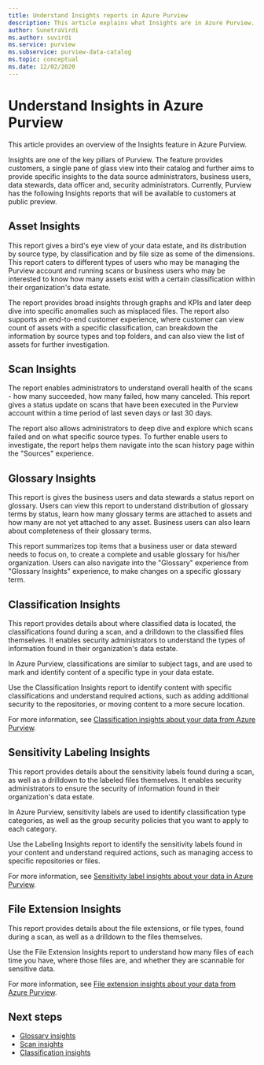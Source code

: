 ```yaml
---
title: Understand Insights reports in Azure Purview
description: This article explains what Insights are in Azure Purview.
author: SunetraVirdi
ms.author: suvirdi
ms.service: purview
ms.subservice: purview-data-catalog
ms.topic: conceptual
ms.date: 12/02/2020
---
```


# Understand Insights in Azure Purview

This article provides an overview of the Insights feature in Azure Purview.

Insights are one of the key pillars of Purview. The feature provides customers, a single pane of glass view into their catalog and further aims to provide specific insights to the data source administrators, business users, data stewards, data officer and, security administrators. Currently, Purview has the following Insights reports that will be available to customers at public preview.

## Asset Insights

This report gives a bird's eye view of your data estate, and its distribution by source type, by classification and by file size as some of the dimensions. This report caters to different types of users who may be managing the Purview account and running scans or business users who may be interested to know how many assets exist with a certain classification within their organization's data estate. 

The report provides broad insights through graphs and KPIs and later deep dive into specific anomalies such as misplaced files. The report also supports an end-to-end customer experience, where customer can view count of assets with a specific classification, can breakdown the information by source types and top folders, and can also view the list of assets for further investigation.

## Scan Insights

The report enables administrators to understand overall health of the scans - how many succeeded, how many failed, how many canceled. This report gives a status update on scans that have been executed in the Purview account within a time period of last seven days or last 30 days.

The report also allows administrators to deep dive and explore which scans failed and on what specific source types. To further enable users to investigate, the report helps them navigate into the scan history page within the "Sources" experience.

## Glossary Insights

This report is gives the business users and data stewards a status report on glossary. Users can view this report to understand distribution of glossary terms by status, learn how many glossary terms are attached to assets and how many are not yet attached to any asset. Business users can also learn about completeness of their glossary terms. 

This report summarizes top items that a business user or data steward needs to focus on, to create a complete and usable glossary for his/her organization. Users can also navigate into the "Glossary" experience from "Glossary Insights" experience, to make changes on a specific glossary term.

## Classification Insights

This report provides details about where classified data is located, the classifications found during a scan, and a drilldown to the classified files themselves. It enables security administrators to understand the types of information found in their organization's data estate. 

In Azure Purview, classifications are similar to subject tags, and are used to mark and identify content of a specific type in your data estate.

Use the Classification Insights report to identify content with specific classifications and understand required actions, such as adding additional security to the repositories, or moving content to a more secure location.

For more information, see [Classification insights about your data from Azure Purview](classification-insights.md).

## Sensitivity Labeling Insights

This report provides details about the sensitivity labels found during a scan, as well as a drilldown to the labeled files themselves. It enables security administrators to ensure the security of information found in their organization's data estate. 

In Azure Purview, sensitivity labels are used to identify classification type categories, as well as the group security policies that you want to apply to each category.

Use the Labeling Insights report to identify the sensitivity labels found in your content and understand required actions, such as managing access to specific repositories or files.

For more information, see [Sensitivity label insights about your data in Azure Purview](sensitivity-insights.md).

## File Extension Insights

This report provides details about the file extensions, or file types, found during a scan, as well as a drilldown to the files themselves. 

Use the File Extension Insights report  to understand how many files of each time you have, where those files are, and whether they are scannable for sensitive data.

For more information, see [File extension insights about your data from Azure Purview](file-extension-insights.md).

## Next steps

* [Glossary insights](glossary-insights.md)
* [Scan insights](scan-insights.md)
* [Classification insights](./classification-insights.md)